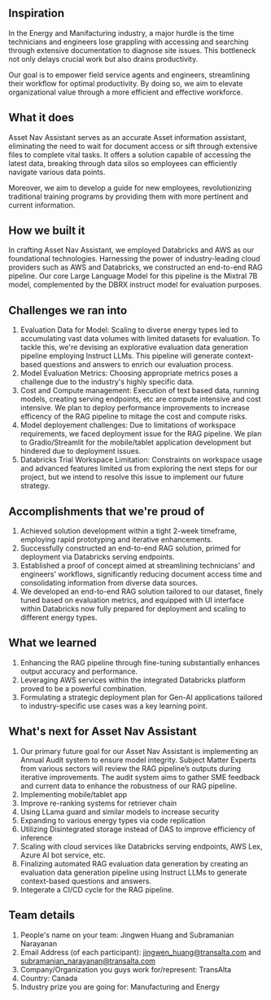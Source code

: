 ## Inspiration

In the Energy and Manifacturing industry, a major hurdle is the time technicians and engineers lose grappling with accessing and searching through extensive documentation to diagnose site issues. This bottleneck not only delays crucial work but also drains productivity.

Our goal is to empower field service agents and engineers, streamlining their workflow for optimal productivity. By doing so, we aim to elevate organizational value through a more efficient and effective workforce.


## What it does

Asset Nav Assistant serves as an accurate Asset information assistant, eliminating the need to wait for document access or sift through extensive files to complete vital tasks. It offers a solution capable of accessing the latest data, breaking through data silos so employees can efficiently navigate various data points.

Moreover, we aim to develop a guide for new employees, revolutionizing traditional training programs by providing them with more pertinent and current information.


## How we built it

In crafting Asset Nav Assistant, we employed Databricks and AWS as our foundational technologies. Harnessing the power of industry-leading cloud providers such as AWS and Databricks, we constructed an end-to-end RAG pipeline. Our core Large Language Model for this pipeline is the Mixtral 7B model, complemented by the DBRX instruct model for evaluation purposes.


## Challenges we ran into

1. Evaluation Data for Model: Scaling to diverse energy types led to accumulating vast data volumes with limited datasets for evaluation. To tackle this, we're devising an explorative evaluation data generation pipeline employing Instruct LLMs. This pipeline will generate context-based questions and answers to enrich our evaluation process.
2. Model Evaluation Metrics: Choosing appropriate metrics poses a challenge due to the industry's highly specific data.
3. Cost and Compute management: Execution of text based data, running models, creating serving endpoints, etc are compute intensive and cost intensive. We plan to deploy performance improvements to increase efficency of the RAG pipeline to mitage the cost and compute risks.
4. Model deployement challenges: Due to limitations of workspace requirements, we faced deployment issue for the RAG pipeline. We plan to Gradio/Streamlit for the mobile/tablet application development but hindered due to deployment issues.
5. Databricks Trial Workspace Limitation: Constraints on workspace usage and advanced features limited us from exploring the next steps for our project, but we intend to resolve this issue to implement our future strategy.


## Accomplishments that we're proud of

1. Achieved solution development within a tight 2-week timeframe, employing rapid prototyping and iterative enhancements.
2. Successfully constructed an end-to-end RAG solution, primed for deployment via Databricks serving endpoints.
3. Established a proof of concept aimed at streamlining technicians' and engineers' workflows, significantly reducing document access time and consolidating information from diverse data sources.
4. We developed an end-to-end RAG solution tailored to our dataset, finely tuned based on evaluation metrics, and equipped with UI interface within Databricks now fully prepared for deployment and scaling to different energy types.


## What we learned

1. Enhancing the RAG pipeline through fine-tuning substantially enhances output accuracy and performance.
2. Leveraging AWS services within the integrated Databricks platform proved to be a powerful combination.
3. Formulating a strategic deployment plan for Gen-AI applications tailored to industry-specific use cases was a key learning point.



## What's next for Asset Nav Assistant

1. Our primary future goal for our Asset Nav Assistant is implementing an Annual Audit system to ensure model integrity. Subject Matter Experts from various sectors will review the RAG pipeline’s outputs during iterative improvements. The audit system aims to gather SME feedback and current data to enhance the robustness of our RAG pipeline.
2. Implementing mobile/tablet app
3. Improve re-ranking systems for retriever chain
4. Using LLama guard and similar models to increase security
5. Expanding to various energy types via code replication
6. Utilizing Disintegrated storage instead of DAS to improve efficiency of inference
7. Scaling with cloud services like Databricks serving endpoints, AWS Lex, Azure AI bot service, etc.
8. Finalizing automated RAG evaluation data generation by creating an evaluation data generation pipeline using Instruct LLMs to generate context-based questions and answers.
9. Integerate a CI/CD cycle for the RAG pipeline.


## Team details

1. People's name on your team: Jingwen Huang and Subramanian Narayanan
2. Email Address (of each participant): jingwen_huang@transalta.com and subramanian_narayanan@transalta.com
3. Company/Organization you guys work for/represent: TransAlta
4. Country: Canada
5. Industry prize you are going for: Manufacturing and Energy
